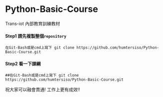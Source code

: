 # Python-Basic-Course
Trans-iot 內部教育訓練教材


#### Step1 請先複製整個`repository`
```
在Git-Bash或是cmd上寫下 git clone https://github.com/humtersiso/Python-Basic-Course.git
```

#### Step2 看一下課綱
```
##在Git-Bash或是cmd上寫下 git clone https://github.com/humtersiso/Python-Basic-Course.git
```














祝大家可以融會貫通! 工作上更有成效!!
